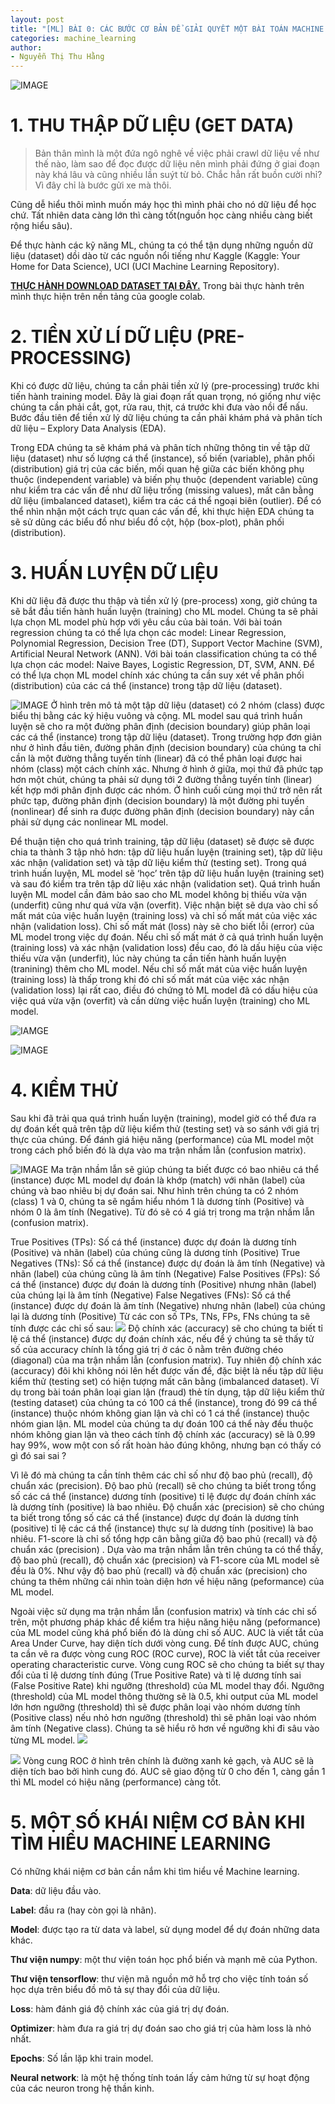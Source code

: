 ```yaml
---
layout: post
title: "[ML] BÀI 0: CÁC BƯỚC CƠ BẢN ĐỂ GIẢI QUYẾT MỘT BÀI TOÁN MACHINE LEARNING "
categories: machine_learning
author:
- Nguyễn Thị Thu Hằng
---
```


![IMAGE](https://aiwithmisa.com/img/in-post/aml/ml-step.png)

# **1. THU THẬP DỮ LIỆU (GET DATA)**

>Bản thân mình là một đứa ngô nghê về việc phải crawl dữ liệu về như thế nào, làm sao để đọc được dữ liệu nên mình phải đứng ở giai đoạn này khá lâu và cũng nhiều lần suýt từ bỏ. Chắc hẳn rất buồn cười nhỉ? Vì đây chỉ là bước gửi xe mà thôi. 

Cũng dễ hiểu thôi mình muốn máy học thì mình phải cho nó dữ liệu để học chứ. Tất nhiên data càng lớn thì càng tốt(nguồn học càng nhiều càng biết rộng hiểu sâu).

Để thực hành các kỹ năng ML, chúng ta có thể tận dụng những nguồn dữ liệu (dataset) dồi dào từ các nguồn nổi tiếng như Kaggle (Kaggle: Your Home for Data Science), UCI (UCI Machine Learning Repository). 

[**THỰC HÀNH DOWNLOAD DATASET TẠI ĐÂY.**](https://github.com/NT-ThuHang/Machine-Learning-Tutorial/blob/main/%5BTH0%5DDownload_Dataset.ipynb) 
Trong bài thực hành trên mình thực hiện trên nền tảng của google colab.

# **2. TIỀN XỬ LÍ DỮ LIỆU (PRE-PROCESSING)**
Khi có được dữ liệu, chúng ta cần phải tiền xử lý (pre-processing) trước khi tiến hành training model. Đây là giai đoạn rất quan trọng, nó giống như việc chúng ta cần phải cắt, gọt, rửa rau, thịt, cá trước khi đưa vào nồi để nấu. Bước đầu tiên để tiền xử lý dữ liệu chúng ta cần phải khám phá và phân tích dữ liệu – Explory Data Analysis (EDA).

Trong EDA chúng ta sẽ khám phá và phân tích những thông tin về tập dữ liệu (dataset) như số lượng cá thể (instance), số biến (variable), phân phối (distribution) giá trị của các biến, mối quan hệ giữa các biến không phụ thuộc (independent variable) và biến phụ thuộc (dependent variable) cũng như kiểm tra các vấn đề như dữ liệu trống (missing values), mất cân bằng dữ liệu (imbalanced dataset), kiểm tra các cá thể ngoại biên (outlier). Để có thể nhìn nhận một cách trực quan các vấn đề, khi thực hiện EDA chúng ta sẽ sử dũng các biểu đồ như biểu đồ cột, hộp (box-plot), phân phối (distribution).

# **3. HUẤN LUYỆN DỮ LIỆU**
Khi dữ liệu đã được thu thập và tiền xử lý (pre-process) xong, giờ chúng ta sẽ bắt đầu tiến hành huấn luyện (training) cho ML model. Chúng ta sẽ phải lựa chọn ML model phù hợp với yêu cầu của bài toán. Với bài toán regression chúng ta có thể lựa chọn các model: Linear Regression, Polynomial Regression, Decision Tree (DT), Support Vector Machine (SVM), Artificial Neural Network (ANN). Với bài toán classification chúng ta có thể lựa chọn các model: Naive Bayes, Logistic Regression, DT, SVM, ANN. Để có thể lựa chọn ML model chính xác chúng ta cần suy xét về phân phối (distribution) của các cá thể (instance) trong tập dữ liệu (dataset).

![IMAGE](https://aiwithmisa.com/img/in-post/aml/distribution.jpg)
Ở hình trên mô tả một tập dữ liệu (dataset) có 2 nhóm (class) được biểu thị bằng các ký hiệu vuông và cộng. ML model sau quá trình huấn luyện sẽ cho ra một đường phân định (decision boundary) giúp phân loại các cá thể (instance) trong tập dữ liệu (dataset). Trong trường hợp đơn giản như ở hình đầu tiên, đường phân định (decision boundary) của chúng ta chỉ cần là một đường thẳng tuyến tính (linear) đã có thể phân loại được hai nhóm (class) một cách chính xác. Nhưng ở hình ở giữa, mọi thứ đã phức tạp hơn một chút, chúng ta phải sử dụng tới 2 đường thẳng tuyến tính (linear) kết hợp mới phân định được các nhóm. Ở hình cuối cùng mọi thứ trở nên rất phức tạp, đường phân định (decision boundary) là một đường phi tuyến (nonlinear) để sinh ra được đường phân định (decision boundary) này cần phải sử dụng các nonlinear ML model.

Để thuận tiện cho quá trình training, tập dữ liệu (dataset) sẽ được sẽ được chia ta thành 3 tập nhỏ hơn: tập dữ liệu huấn luyện (training set), tập dữ liệu xác nhận (validation set) và tập dữ liệu kiểm thử (testing set). Trong quá trình huấn luyện, ML model sẽ ‘học’ trên tập dữ liệu huấn luyện (training set) và sau đó kiểm tra trên tập dữ liệu xác nhận (validation set). Quá trình huấn luyện ML model cần đảm bảo sao cho ML model không bị thiếu vừa vặn (underfit) cũng như quá vừa vặn (overfit). Việc nhận biệt sẽ dựa vào chỉ số mất mát của việc huấn luyện (training loss) và chỉ số mất mát của việc xác nhận (validation loss). Chỉ số mất mát (loss) này sẽ cho biết lỗi (error) của ML model trong việc dự đoán. Nếu chỉ số mất mát ở cả quá trình huấn luyện (training loss) và xác nhận (validation loss) đều cao, đó là dấu hiệu của việc thiếu vừa vặn (underfit), lúc này chúng ta cần tiến hành huấn luyện (tranining) thêm cho ML model. Nếu chỉ số mất mát của việc huấn luyện (training loss) là thấp trong khi đó chỉ số mất mát của việc xác nhận (validation loss) lại rất cao, điều đó chứng tỏ ML model đã có dấu hiệu của việc quá vừa vặn (overfit) và cần dừng việc huấn luyện (training) cho ML model.

![IAMGE](https://aiwithmisa.com/img/in-post/aml/over-underfit.png)

![IMAGE](https://aiwithmisa.com/img/in-post/aml/training.png)
# **4. KIỂM THỬ**
Sau khi đã trải qua quá trình huấn luyện (training), model giờ có thể đưa ra dự đoán kết quả trên tập dữ liệu kiểm thử (testing set) và so sánh với giá trị thực của chúng. Để đánh giá hiệu năng (performance) của ML model một trong cách phổ biến đó là dựa vào ma trận nhầm lẫn (confusion matrix).

![IMAGE](https://aiwithmisa.com/img/in-post/aml/confusion-matrix.png)
Ma trận nhầm lẫn sẽ giúp chúng ta biết được có bao nhiêu cá thể (instance) được ML model dự đoán là khớp (match) với nhãn (label) của chúng và bao nhiêu bị dự đoán sai. Như hình trên chúng ta có 2 nhóm (class) 1 và 0, chúng ta sẽ ngầm hiểu nhóm 1 là dương tính (Positive) và nhóm 0 là âm tính (Negative). Từ đó sẽ có 4 giá trị trong ma trận nhầm lẫn (confusion matrix).

True Positives (TPs): Số cá thể (instance) được dự đoán là dương tính (Positive) và nhãn (label) của chúng cũng là dương tính (Positive)
True Negatives (TNs): Số cá thể (instance) được dự đoán là âm tính (Negative) và nhãn (label) của chúng cũng là âm tính (Negative)
False Positives (FPs): Số cá thể (instance) được dự đoán là dương tính (Positive) nhưng nhãn (label) của chúng lại là âm tính (Negative)
False Negatives (FNs): Số cá thể (instance) được dự đoán là âm tính (Negative) nhưng nhãn (label) của chúng lại là dương tính (Positive)
Từ các con số TPs, TNs, FPs, FNs chúng ta sẽ tính được các chỉ số sau:
![](https://2.bp.blogspot.com/-EvSXDotTOwc/XMfeOGZ-CVI/AAAAAAAAEiE/oePFfvhfOQM11dgRn9FkPxlegCXbgOF4QCLcBGAs/w1200-h630-p-k-no-nu/confusionMatrxiUpdated.jpg)
Độ chính xác (accuracy) sẽ cho chúng ta biết tỉ lệ cá thể (instance) được dự đoán chính xác, nếu để ý chúng ta sẽ thấy tử số của accuracy chính là tổng giá trị ở các ô nằm trên đường chéo (diagonal) của ma trận nhầm lẫn (confusion matrix). Tuy nhiên độ chính xác (accuracy) đôi khi không nói lên hết được vấn đề, đặc biệt là nếu tập dữ liệu kiểm thử (testing set) có hiện tượng mất cân bằng (imbalanced dataset). Ví dụ trong bài toán phân loại gian lận (fraud) thẻ tín dụng, tập dữ liệu kiểm thử (testing dataset) của chúng ta có 100 cá thể (instance), trong đó 99 cá thể (instance) thuộc nhóm không gian lận và chỉ có 1 cá thể (instance) thuộc nhóm gian lận. ML model của chúng ta dự đoán 100 cá thể này đều thuộc nhóm không gian lận và theo cách tính độ chính xác (accuracy) sẽ là 0.99 hay 99%, wow một con số rất hoàn hảo đúng không, nhưng bạn có thấy có gì đó sai sai ?

Vì lẽ đó mà chúng ta cần tính thêm các chỉ số như độ bao phủ (recall), độ chuẩn xác (precision). Độ bao phủ (recall) sẽ cho chúng ta biết trong tổng số các cá thể (instance) dương tính (positive) tỉ lệ được dự đoán chính xác là dương tính (positive) là bao nhiêu. Độ chuẩn xác (precision) sẽ cho chúng ta biết trong tổng số các cá thể (instance) được dự đoán là dương tính (positive) tỉ lệ các cá thể (instance) thực sự là dương tính (positive) là bao nhiêu. F1-score là chỉ số tổng hợp cân bằng giữa độ bao phủ (recall) và độ chuẩn xác (precision) . 
Dựa vào ma trận nhầm lẫn trên chúng ta có thể thấy, độ bao phủ (recall), độ chuẩn xác (precision) và F1-score của ML model sẽ đều là 0%. Như vậy độ bao phủ (recall) và độ chuẩn xác (precision) cho chúng ta thêm những cái nhìn toàn diện hơn về hiệu năng (peformance) của ML model.

Ngoài việc sử dụng ma trận nhầm lẫn (confusion matrix) và tính các chỉ số trên, một phương pháp khác để kiểm tra hiệu năng hiệu năng (peformance) của ML model cũng khá phổ biến đó là dùng chỉ số AUC. AUC là viết tắt của Area Under Curve, hay diện tích dưới vòng cung. Để tính được AUC, chúng ta cần vẽ ra được vòng cung ROC (ROC curve), ROC là viết tắt của receiver operating characteristic curve. Vòng cung ROC sẽ cho chúng ta biết sự thay đổi của tỉ lệ dương tính đúng (True Positive Rate) và tỉ lệ dương tính sai (False Positive Rate) khi ngưỡng (threshold) của ML model thay đổi. Ngưỡng (threshold) của ML model thông thường sẽ là 0.5, khi output của ML model lớn hơn ngưỡng (threshold) thì sẽ được phân loại vào nhóm dương tính (Positive class) nếu nhỏ hơn ngưỡng (threshold) thì sẽ phân loại vào nhóm âm tính (Negative class). Chúng ta sẽ hiểu rõ hơn về ngưỡng khi đi sâu vào từng ML model.
![](https://www.researchgate.net/profile/Andreas-Fallgatter/publication/230830197/figure/fig1/AS:267609178374146@1440814408186/Confusion-matrix-summarizing-the-errors-made-by-the-classifier-on-the-test-set.png)

![](https://aiwithmisa.com/img/in-post/aml/roc-curve.png)
Vòng cung ROC ở hình trên chính là đường xanh kẻ gạch, và AUC sẽ là diện tích bao bởi hình cung đó. AUC sẽ giao động từ 0 cho đến 1, càng gần 1 thì ML model có hiệu năng (performance) càng tốt.
# **5. MỘT SỐ KHÁI NIỆM CƠ BẢN KHI TÌM HIỂU MACHINE LEARNING**
Có những khái niệm cơ bản cần nắm khi tìm hiểu về Machine learning.

**Data**: dữ liệu đầu vào.

**Label**: đầu ra (hay còn gọi là nhãn).

**Model**: được tạo ra từ data và label, sử dụng model để dự đoán những data khác.

**Thư viện numpy**: một thư viện toán học phổ biến và mạnh mẽ của Python.

**Thư viện tensorflow**: thư viện mã nguồn mở hỗ trợ cho việc tính toán số học dựa trên biểu đồ mô tả sự thay đổi của dữ liệu.

**Loss**: hàm đánh giá độ chính xác của giá trị dự đoán.

**Optimizer**: hàm đưa ra giá trị dự đoán sao cho giá trị của hàm loss là nhỏ nhất.

**Epochs**: Số lần lặp khi train model.

**Neural network**: là một hệ thống tính toán lấy cảm hứng từ sự hoạt động của các neuron trong hệ thần kinh.